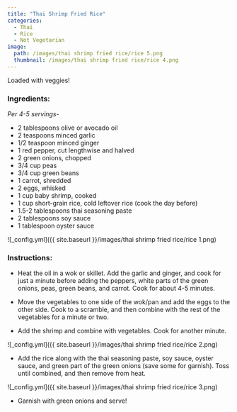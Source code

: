 ```yaml
---
title: "Thai Shrimp Fried Rice"
categories:
  - Thai
  - Rice
  - Not Vegetarian
image:
  path: /images/thai shrimp fried rice/rice 5.png
  thumbnail: /images/thai shrimp fried rice/rice 4.png
---
```


Loaded with veggies!

### Ingredients:

_Per 4-5 servings-_

* 2 tablespoons olive or avocado oil
* 2 teaspoons minced garlic
* 1/2 teaspoon minced ginger
* 1 red pepper, cut lengthwise and halved
* 2 green onions, chopped
* 3/4 cup peas
* 3/4 cup green beans
* 1 carrot, shredded
* 2 eggs, whisked
* 1 cup baby shrimp, cooked
* 1 cup short-grain rice, cold leftover rice (cook the day before)
* 1.5-2 tablespoons thai seasoning paste
* 2 tablespoons soy sauce
* 1 tablespoon oyster sauce

![_config.yml]({{ site.baseurl }}/images/thai shrimp fried rice/rice 1.png)

### Instructions:

* Heat the oil in a wok or skillet. Add the garlic and ginger, and cook for just a minute before adding the peppers, white parts of the green onions, peas, green beans, and carrot. Cook for about 4-5 minutes.

* Move the vegetables to one side of the wok/pan and add the eggs to the other side. Cook to a scramble, and then combine with the rest of the vegetables for a minute or two.

* Add the shrimp and combine with vegetables. Cook for another minute.

![_config.yml]({{ site.baseurl }}/images/thai shrimp fried rice/rice 2.png)

* Add the rice along with the thai seasoning paste, soy sauce, oyster sauce, and green part of the green onions (save some for garnish). Toss until combined, and then remove from heat. 

![_config.yml]({{ site.baseurl }}/images/thai shrimp fried rice/rice 3.png)

* Garnish with green onions and serve!
